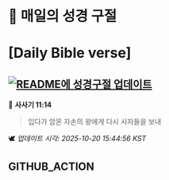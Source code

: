 # 🙏 매일의 성경 구절
# [Daily Bible verse]
## [![README에 성경구절 업데이트](https://github.com/DONGSUKA/first_test/actions/workflows/update-readme-bible.yml/badge.svg)](https://github.com/DONGSUKA/first_test/actions/workflows/update-readme-bible.yml)
<!-- START_BIBLE_VERSE -->
📖 **사사기 11:14**
> 입다가 암몬 자손의 왕에게 다시 사자들을 보내

🕊️ _업데이트 시각: 2025-10-20 15:44:56 KST_
  <!-- END_BIBLE_VERSE -->
## GITHUB_ACTION
